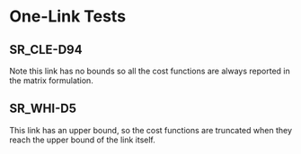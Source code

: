 # One-Link Tests

## SR_CLE-D94

Note this link has no bounds so all the cost functions are always reported in the matrix formulation.

## SR_WHI-D5

This link has an upper bound, so the cost functions are truncated when they reach the upper bound of the link itself.
